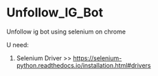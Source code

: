 # Unfollow_IG_Bot
Unfollow ig bot using selenium on chrome

U need:
1. Selenium Driver >> https://selenium-python.readthedocs.io/installation.html#drivers

